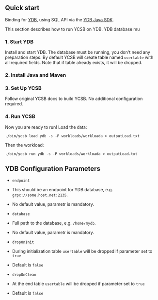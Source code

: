 <!--
Copyright (c) 2022 YCSB contributors. All rights reserved.

Licensed under the Apache License, Version 2.0 (the "License"); you
may not use this file except in compliance with the License. You
may obtain a copy of the License at

http://www.apache.org/licenses/LICENSE-2.0

Unless required by applicable law or agreed to in writing, software
distributed under the License is distributed on an "AS IS" BASIS,
WITHOUT WARRANTIES OR CONDITIONS OF ANY KIND, either express or
implied. See the License for the specific language governing
permissions and limitations under the License. See accompanying
LICENSE file.
-->

## Quick start

Binding for [YDB](https://www.ydb.tech/), using SQL API
via the [YDB Java SDK](https://github.com/yandex-cloud/ydb-java-sdk).

This section describes how to run YCSB on YDB. YDB database mu

### 1. Start YDB

Install and start YDB. The database must be running, you don't need any preparation steps. By default YCSB will create table named `usertable` with all required fields. Note that if table already exists, it will be dropped.

### 2. Install Java and Maven

### 3. Set Up YCSB

Follow original YCSB docs to build YCSB. No additional configuration required.

### 4. Run YCSB

Now you are ready to run! Load the data:

    ./bin/ycsb load ydb -s -P workloads/workloada > outputLoad.txt

Then the workload:

    ./bin/ycsb run ydb -s -P workloads/workloada > outputLoad.txt

## YDB Configuration Parameters

- `endpoint`
 - This should be an endpoint for YDB database, e.g. `grpc://some.host.net:2135`.
 - No default value, parametr is mandatory.

- `database`
 - Full path to the database, e.g. `/home/mydb`.
 - No default value, parametr is mandatory.

- `dropOnInit`
 - During initialization table `usertable` will be dropped if parameter set to `true`
 - Default is `false`

- `dropOnClean`
 - At the end table `usertable` will be dropped if parameter set to `true`
 - Default is `false`